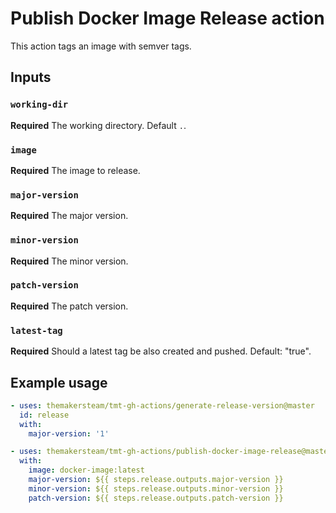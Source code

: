 # Publish Docker Image Release action

This action tags an image with semver tags.

## Inputs

### `working-dir`

**Required** The working directory. Default `.`.

### `image`

**Required** The image to release.

### `major-version`

**Required** The major version.

### `minor-version`

**Required** The minor version.

### `patch-version`

**Required** The patch version.

### `latest-tag`

**Required** Should a latest tag be also created and pushed. Default: "true".

## Example usage

```yaml
- uses: themakersteam/tmt-gh-actions/generate-release-version@master
  id: release
  with:
    major-version: '1'

- uses: themakersteam/tmt-gh-actions/publish-docker-image-release@master
  with:
    image: docker-image:latest
    major-version: ${{ steps.release.outputs.major-version }}
    minor-version: ${{ steps.release.outputs.minor-version }}
    patch-version: ${{ steps.release.outputs.patch-version }}
```
